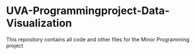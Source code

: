 # UVA-Programmingproject-Data-Visualization
This repository contains all code and other files for the Minor Programming project
